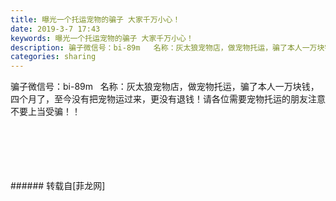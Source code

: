 ```yaml
---
title: 曝光一个托运宠物的骗子 大家千万小心！
date: 2019-3-7 17:43
keywords: 曝光一个托运宠物的骗子 大家千万小心！
description: 骗子微信号：bi-89m   名称：灰太狼宠物店，做宠物托运，骗了本人一万块钱，四个月了，至今没有把宠物运过来，更没有退钱！请各位需要宠物托运的朋友注意不要上当受骗！！
categories: sharing
---
```

<td class="t_f" id="postmessage_3176560">

骗子微信号：bi-89m   名称：灰太狼宠物店，做宠物托运，骗了本人一万块钱，四个月了，至今没有把宠物运过来，更没有退钱！请各位需要宠物托运的朋友注意不要上当受骗！！<br/>
<img alt="" border="0" class="zoom" data-cf-modified-d492e829c08430587161bd76-="" file="http://www.flw.ph/data/appbyme/upload/image/201903/07/RssN3a0p02Zt.jpg" id="aimg_YYtrq" lazyloadthumb="1" onclick="" onmouseover="" src="http://www.flw.ph/data/appbyme/upload/image/201903/07/RssN3a0p02Zt.jpg"/><br/>
<br/>
<img alt="" border="0" class="zoom" data-cf-modified-d492e829c08430587161bd76-="" file="http://www.flw.ph/data/appbyme/upload/image/201903/07/zTjbhFKGNeHe.jpg" id="aimg_Mkkkd" lazyloadthumb="1" onclick="" onmouseover="" src="http://www.flw.ph/data/appbyme/upload/image/201903/07/zTjbhFKGNeHe.jpg"/><br/>
<br/>
<img alt="" border="0" class="zoom" data-cf-modified-d492e829c08430587161bd76-="" file="http://www.flw.ph/data/appbyme/upload/image/201903/07/ny8Eke0ASUdt.jpg" id="aimg_CqzMA" lazyloadthumb="1" onclick="" onmouseover="" src="http://www.flw.ph/data/appbyme/upload/image/201903/07/ny8Eke0ASUdt.jpg"/><br/>
<br/>
<img alt="" border="0" class="zoom" data-cf-modified-d492e829c08430587161bd76-="" file="http://www.flw.ph/data/appbyme/upload/image/201903/07/qfwqtTadCChp.jpg" id="aimg_L7uuv" lazyloadthumb="1" onclick="" onmouseover="" src="http://www.flw.ph/data/appbyme/upload/image/201903/07/qfwqtTadCChp.jpg"/><br/>
<br/>
<img alt="" border="0" class="zoom" data-cf-modified-d492e829c08430587161bd76-="" file="http://www.flw.ph/data/appbyme/upload/image/201903/07/yLBdicLoXFVh.jpg" id="aimg_mkBzt" lazyloadthumb="1" onclick="" onmouseover="" src="http://www.flw.ph/data/appbyme/upload/image/201903/07/yLBdicLoXFVh.jpg"/><br/>
<br/>
</td>
###### 转载自[菲龙网]